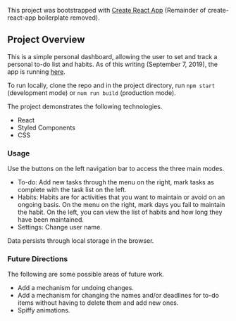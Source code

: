 This project was bootstrapped with [Create React App](https://github.com/facebook/create-react-app) (Remainder of create-react-app boilerplate removed).

## Project Overview

This is a simple personal dashboard, allowing the user to set and track a personal to-do list and habits. As of this writing (September 7, 2019), the app is running [here](https://dreamy-ramanujan-eaf0fd.netlify.com/).

To run locally, clone the repo and in the project directory, run `npm start` (development mode) or `num run build` (production mode).

The project demonstrates the following technologies.

- React
- Styled Components
- CSS

### Usage

Use the buttons on the left navigation bar to access the three main modes.

- To-do: Add new tasks through the menu on the right, mark tasks as complete with the task list on the left.
- Habits: Habits are for activities that you want to maintain or avoid on an ongoing basis. On the menu on the right, mark days you fail to maintain the habit. On the left, you can view the list of habits and how long they have been maintained.
- Settings: Change user name.

Data persists through local storage in the browser.

### Future Directions

The following are some possible areas of future work.

- Add a mechanism for undoing changes.
- Add a mechanism for changing the names and/or deadlines for to-do items without having to delete them and add new ones.
- Spiffy animations.
